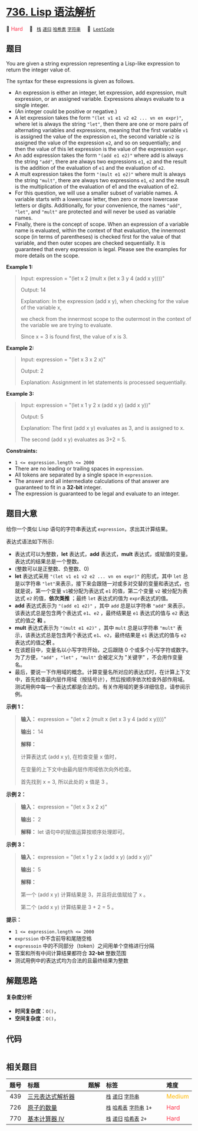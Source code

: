 # [736. Lisp 语法解析](https://leetcode.com/problems/parse-lisp-expression)

🔴 <font color=#ff334b>Hard</font>&emsp; 🔖&ensp; [`栈`](/outline/tag/stack.md) [`递归`](/outline/tag/recursion.md) [`哈希表`](/outline/tag/hash-table.md) [`字符串`](/outline/tag/string.md)&emsp; 🔗&ensp;[`LeetCode`](https://leetcode.com/problems/parse-lisp-expression)

## 题目

You are given a string expression representing a Lisp-like expression to
return the integer value of.

The syntax for these expressions is given as follows.

  * An expression is either an integer, let expression, add expression, mult expression, or an assigned variable. Expressions always evaluate to a single integer.
  * (An integer could be positive or negative.)
  * A let expression takes the form `"(let v1 e1 v2 e2 ... vn en expr)"`, where let is always the string `"let"`, then there are one or more pairs of alternating variables and expressions, meaning that the first variable `v1` is assigned the value of the expression `e1`, the second variable `v2` is assigned the value of the expression `e2`, and so on sequentially; and then the value of this let expression is the value of the expression `expr`.
  * An add expression takes the form `"(add e1 e2)"` where add is always the string `"add"`, there are always two expressions `e1`, `e2` and the result is the addition of the evaluation of `e1` and the evaluation of `e2`.
  * A mult expression takes the form `"(mult e1 e2)"` where mult is always the string `"mult"`, there are always two expressions `e1`, `e2` and the result is the multiplication of the evaluation of e1 and the evaluation of e2.
  * For this question, we will use a smaller subset of variable names. A variable starts with a lowercase letter, then zero or more lowercase letters or digits. Additionally, for your convenience, the names `"add"`, `"let"`, and `"mult"` are protected and will never be used as variable names.
  * Finally, there is the concept of scope. When an expression of a variable name is evaluated, within the context of that evaluation, the innermost scope (in terms of parentheses) is checked first for the value of that variable, and then outer scopes are checked sequentially. It is guaranteed that every expression is legal. Please see the examples for more details on the scope.



**Example 1:**

> Input: expression = "(let x 2 (mult x (let x 3 y 4 (add x y))))"
> 
> Output: 14
> 
> Explanation: In the expression (add x y), when checking for the value of the variable x,
> 
> we check from the innermost scope to the outermost in the context of the variable we are trying to evaluate.
> 
> Since x = 3 is found first, the value of x is 3.

**Example 2:**

> Input: expression = "(let x 3 x 2 x)"
> 
> Output: 2
> 
> Explanation: Assignment in let statements is processed sequentially.

**Example 3:**

> Input: expression = "(let x 1 y 2 x (add x y) (add x y))"
> 
> Output: 5
> 
> Explanation: The first (add x y) evaluates as 3, and is assigned to x.
> 
> The second (add x y) evaluates as 3+2 = 5.

**Constraints:**

  * `1 <= expression.length <= 2000`
  * There are no leading or trailing spaces in `expression`.
  * All tokens are separated by a single space in `expression`.
  * The answer and all intermediate calculations of that answer are guaranteed to fit in a **32-bit** integer.
  * The expression is guaranteed to be legal and evaluate to an integer.


## 题目大意

给你一个类似 Lisp 语句的字符串表达式 `expression`，求出其计算结果。

表达式语法如下所示:

  * 表达式可以为整数，**let** 表达式，**add** 表达式，**mult** 表达式，或赋值的变量。表达式的结果总是一个整数。
  * (整数可以是正整数、负整数、0)
  * **let** 表达式采用 `"(let v1 e1 v2 e2 ... vn en expr)"` 的形式，其中 `let` 总是以字符串 `"let"`来表示，接下来会跟随一对或多对交替的变量和表达式，也就是说，第一个变量 `v1`被分配为表达式 `e1` 的值，第二个变量 `v2` 被分配为表达式 `e2` 的值，**依次类推** ；最终 `let` 表达式的值为 `expr`表达式的值。
  * **add** 表达式表示为 `"(add e1 e2)"` ，其中 `add` 总是以字符串 `"add"` 来表示，该表达式总是包含两个表达式 `e1`、`e2` ，最终结果是 `e1` 表达式的值与 `e2` 表达式的值之 **和** 。
  * **mult** 表达式表示为 `"(mult e1 e2)"` ，其中 `mult` 总是以字符串 `"mult"` 表示，该表达式总是包含两个表达式 `e1`、`e2`，最终结果是 `e1` 表达式的值与 `e2` 表达式的值之**积** 。
  * 在该题目中，变量名以小写字符开始，之后跟随 0 个或多个小写字符或数字。为了方便，`"add"` ，`"let"` ，`"mult"` 会被定义为 "关键字" ，不会用作变量名。
  * 最后，要说一下作用域的概念。计算变量名所对应的表达式时，在计算上下文中，首先检查最内层作用域（按括号计），然后按顺序依次检查外部作用域。测试用例中每一个表达式都是合法的。有关作用域的更多详细信息，请参阅示例。



**示例 1：**

> 
> 
> 
> 
> 
> **输入：** expression = "(let x 2 (mult x (let x 3 y 4 (add x y))))"
> 
> **输出：** 14
> 
> **解释：**
> 
> 计算表达式 (add x y), 在检查变量 x 值时，
> 
> 在变量的上下文中由最内层作用域依次向外检查。
> 
> 首先找到 x = 3, 所以此处的 x 值是 3 。
> 
> 

**示例 2：**

> 
> 
> 
> 
> 
> **输入：** expression = "(let x 3 x 2 x)"
> 
> **输出：** 2
> 
> **解释：** let 语句中的赋值运算按顺序处理即可。
> 
> 

**示例 3：**

> 
> 
> 
> 
> 
> **输入：** expression = "(let x 1 y 2 x (add x y) (add x y))"
> 
> **输出：** 5
> 
> **解释：**
> 
> 第一个 (add x y) 计算结果是 3，并且将此值赋给了 x 。 
> 
> 第二个 (add x y) 计算结果是 3 + 2 = 5 。
> 
> 



**提示：**

  * `1 <= expression.length <= 2000`
  * `exprssion` 中不含前导和尾随空格
  * `expressoin` 中的不同部分（token）之间用单个空格进行分隔
  * 答案和所有中间计算结果都符合 **32-bit** 整数范围
  * 测试用例中的表达式均为合法的且最终结果为整数


## 解题思路

#### 复杂度分析

- **时间复杂度**：`O()`，
- **空间复杂度**：`O()`，

## 代码

```javascript

```

## 相关题目

<!-- prettier-ignore -->
| 题号 | 标题 | 题解 | 标签 | 难度 |
| :------: | :------ | :------: | :------ | :------ |
| 439 | [三元表达式解析器](https://leetcode.com/problems/ternary-expression-parser) |  |  [`栈`](/outline/tag/stack.md) [`递归`](/outline/tag/recursion.md) [`字符串`](/outline/tag/string.md) | <font color=#ffb800>Medium</font> |
| 726 | [原子的数量](https://leetcode.com/problems/number-of-atoms) |  |  [`栈`](/outline/tag/stack.md) [`哈希表`](/outline/tag/hash-table.md) [`字符串`](/outline/tag/string.md) `1+` | <font color=#ff334b>Hard</font> |
| 770 | [基本计算器 IV](https://leetcode.com/problems/basic-calculator-iv) |  |  [`栈`](/outline/tag/stack.md) [`递归`](/outline/tag/recursion.md) [`哈希表`](/outline/tag/hash-table.md) `2+` | <font color=#ff334b>Hard</font> |

<style>
.blue {
    background-color: #096dd9;
    padding: 0.25rem 0.5rem;
    margin: 0;
    font-size: 0.85em;
    border-radius: 3px;
    color: white;
    font-weight: 500;
}
table th:first-of-type { width: 10%; }
table th:nth-of-type(2) { width: 35%; }
table th:nth-of-type(3) { width: 10%; }
table th:nth-of-type(4) { width: 35%; }
table th:nth-of-type(5) { width: 10%; }
</style>
